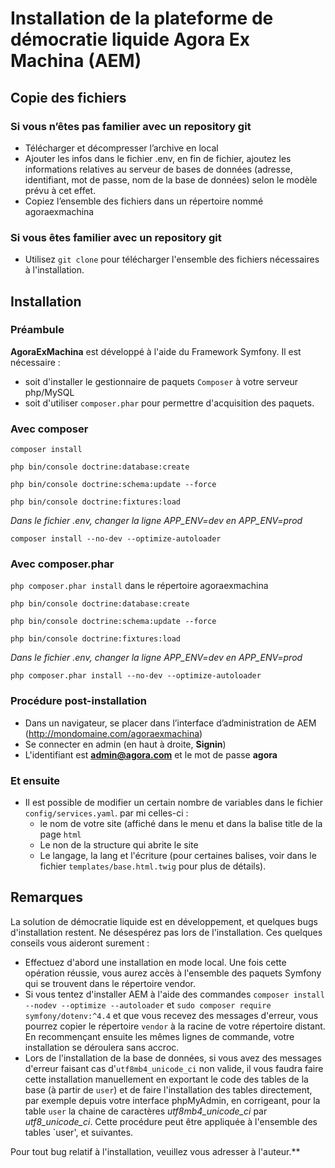 # Installation de la plateforme de démocratie liquide Agora Ex Machina (AEM)

## Copie des fichiers

### Si vous n’êtes pas familier avec un repository git

* Télécharger et décompresser l’archive en local
* Ajouter les infos dans le fichier .env, en fin de fichier, ajoutez les informations relatives au serveur de bases de données (adresse, identifiant, mot de passe, nom de la base de données) selon le modèle prévu à cet effet.
* Copiez l’ensemble des fichiers dans un répertoire nommé agoraexmachina

### Si vous êtes familier avec un repository git

* Utilisez `git clone` pour télécharger l'ensemble des fichiers nécessaires à  l'installation. 

## Installation

### Préambule

**AgoraExMachina** est développé à l'aide du Framework Symfony. Il est nécessaire :

* soit d'installer le gestionnaire de paquets `Composer` à votre serveur php/MySQL
* soit d'utiliser `composer.phar` pour permettre d'acquisition des paquets.

### Avec composer

`composer install`

`php bin/console doctrine:database:create`

`php bin/console doctrine:schema:update --force`

`php bin/console doctrine:fixtures:load`

*Dans le fichier .env, changer la ligne APP_ENV=dev en APP_ENV=prod*

`composer install --no-dev --optimize-autoloader`


### Avec composer.phar

`php composer.phar install` dans le répertoire agoraexmachina

`php bin/console doctrine:database:create`

`php bin/console doctrine:schema:update --force`

`php bin/console doctrine:fixtures:load`

*Dans le fichier .env, changer la ligne APP_ENV=dev en APP_ENV=prod*

`php composer.phar install --no-dev --optimize-autoloader`

### Procédure post-installation

* Dans un navigateur, se placer dans l’interface d’administration de AEM (http://mondomaine.com/agoraexmachina)
* Se connecter en admin (en haut à droite, **Signin**)
* L'identifiant est **admin@agora.com** et le mot de passe **agora**

### Et ensuite

* Il est possible de modifier un certain nombre de variables dans le fichier `config/services.yaml`. par mi celles-ci :
  * le nom de votre site (affiché dans le menu et dans la balise title de la page `html`
  * Le non de la structure qui abrite le site
  * Le langage, la lang et l'écriture (pour certaines balises, voir dans le fichier `templates/base.html.twig` pour plus de détails).

## Remarques
La solution de démocratie liquide est en développement, et quelques bugs d'installation restent. Ne désespérez pas lors de l'installation. Ces quelques conseils vous aideront surement : 

* Effectuez d'abord une installation en mode local. Une fois cette opération réussie, vous aurez accès à l'ensemble des paquets Symfony qui se trouvent dans le répertoire vendor. 
* Si vous tentez d'installer AEM à l'aide des commandes `composer install --nodev --optimize --autoloader` et `sudo composer require symfony/dotenv:^4.4` et que vous recevez des messages d'erreur, vous pourrez copier le répertoire `vendor` à la racine de votre répertoire distant. En recommençant ensuite les mêmes lignes de commande, votre installation se déroulera sans accroc.
* Lors de l'installation de la base de données, si vous avez des messages d'erreur faisant cas d'`utf8mb4_unicode_ci` non valide, il vous faudra faire cette installation manuellement en exportant le code des tables de la base (à partir de `user`) et de faire l'installation des tables directement, par exemple depuis votre interface phpMyAdmin, en corrigeant, pour la table `user` la chaine de caractères *utf8mb4_unicode_ci* par *utf8_unicode_ci*. Cette procédure peut être appliquée à l'ensemble des tables `user',  et suivantes.

Pour tout bug relatif à l'installation, veuillez vous adresser à l'auteur.**
